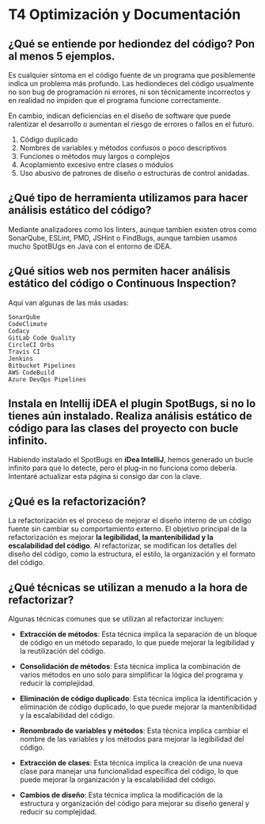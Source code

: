 # T4 Optimización y Documentación

## ¿Qué se entiende por hediondez del código? Pon al menos 5 ejemplos.

Es cualquier síntoma en el código fuente de un programa que posiblemente indica un problema más profundo. Las hediondeces del código usualmente no son bug de programación ni errores, ni son técnicamente incorrectos y en realidad no impiden que el programa funcione correctamente. 

En cambio, indican deficiencias en el diseño de software que puede ralentizar el desarrollo o aumentan el riesgo de errores o fallos en el futuro.

1. Código duplicado
2. Nombres de variables y métodos confusos o poco descriptivos
3. Funciones o métodos muy largos o complejos
4. Acoplamiento excesivo entre clases o módulos
5. Uso abusivo de patrones de diseño o estructuras de control anidadas.

## ¿Qué tipo de herramienta utilizamos para hacer análisis estático del código?

Mediante analizadores como los linters, aunque tambien existen otros como SonarQube, ESLint, PMD, JSHint o FindBugs, aunque tambien usamos mucho SpotBUgs en Java con el entorno de iDEA. 

## ¿Qué sitios web nos permiten hacer análisis estático del código o Continuous Inspection?

Aquí van algunas de las más usadas:

```
SonarQube
CodeClimate
Codacy
GitLab Code Quality
CircleCI Orbs
Travis CI
Jenkins
Bitbucket Pipelines
AWS CodeBuild
Azure DevOps Pipelines
```

## Instala en Intellij iDEA el plugin SpotBugs, si no lo tienes aún instalado. Realiza análisis estático de código para las clases del proyecto con bucle infinito.

Habiendo instalado el SpotBugs en **iDea IntelliJ**, hemos generado un bucle infinito para que lo detecte, pero el plug-in no funciona como debería. Intentaré actualizar esta página si consigo dar con la clave.

## ¿Qué es la refactorización?

La refactorización es el proceso de mejorar el diseño interno de un código fuente sin cambiar su comportamiento externo. El objetivo principal de la refactorización es mejorar **la legibilidad, la mantenibilidad y la escalabilidad del código**. Al refactorizar, se modifican los detalles del diseño del código, como la estructura, el estilo, la organización y el formato del código.

## ¿Qué técnicas se utilizan a menudo a la hora de refactorizar?

Algunas técnicas comunes que se utilizan al refactorizar incluyen:

- **Extracción de métodos**: Esta técnica implica la separación de un bloque de código en un método separado, lo que puede mejorar la legibilidad y la reutilización del código.

- **Consolidación de métodos**: Esta técnica implica la combinación de varios métodos en uno solo para simplificar la lógica del programa y reducir la complejidad.

- **Eliminación de código duplicado**: Esta técnica implica la identificación y eliminación de código duplicado, lo que puede mejorar la mantenibilidad y la escalabilidad del código.

- **Renombrado de variables y métodos**: Esta técnica implica cambiar el nombre de las variables y los métodos para mejorar la legibilidad del código.

- **Extracción de clases**: Esta técnica implica la creación de una nueva clase para manejar una funcionalidad específica del código, lo que puede mejorar la organización y la escalabilidad del código.

- **Cambios de diseño**: Esta técnica implica la modificación de la estructura y organización del código para mejorar su diseño general y reducir su complejidad.

